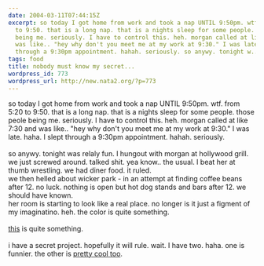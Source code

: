 ```yaml
---
date: 2004-03-11T07:44:15Z
excerpt: so today I got home from work and took a nap UNTIL 9:50pm. wtf. from 5:20
  to 9:50. that is a long nap. that is a nights sleep for some people. those peole
  being me. seriously. I have to control this. heh. morgan called at like 7:30 and
  was like.. "hey why don't you meet me at my work at 9:30." I was late. haha. I slept
  through a 9:30pm appointment. hahah. seriously. so anywy. tonight w...
tags: food
title: nobody must know my secret...
wordpress_id: 773
wordpress_url: http://new.nata2.org/?p=773
---
```


so today I got home from work and took a nap UNTIL 9:50pm. wtf. from 5:20 to 9:50. that is a long nap. that is a nights sleep for some people. those peole being me. seriously. I have to control this. heh. morgan called at like 7:30 and was like.. "hey why don't you meet me at my work at 9:30." I was late. haha. I slept through a 9:30pm appointment. hahah. seriously. <br/><br/>so anywy. tonight was relaly fun. I hungout with morgan at hollywood grill. we just screwed around. talked shit. yea know.. the usual. I beat her at thumb wrestling. we had diner food. it ruled. <br/>we then helled about wicker park - in an attempt at finding coffee beans after 12. no luck. nothing is open but hot dog stands and bars after 12. we should have known. <br/>her room is starting to look like a real place. no longer is it just a figment of my imaginatino. heh. the color is quite something. <br/><br/><a href="http://www.tnr.com/blog/campaignjournal?pid=1429">this</a> is quite something. <br/><br/>i have a secret project. hopefully it will rule. wait. I have two. haha. one is funnier. the other is <a href="http://www.scottv.org">pretty cool too</a>.
